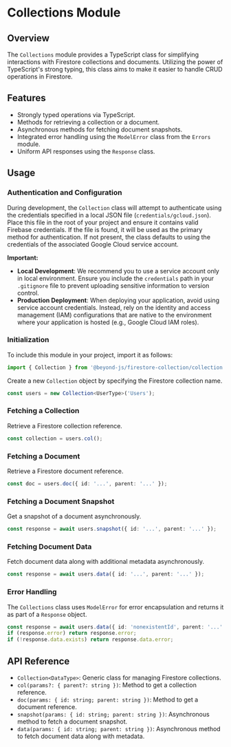 # Collections Module

## Overview

The `Collections` module provides a TypeScript class for simplifying interactions with Firestore collections and
documents. Utilizing the power of TypeScript's strong typing, this class aims to make it easier to handle CRUD
operations in Firestore.

## Features

-   Strongly typed operations via TypeScript.
-   Methods for retrieving a collection or a document.
-   Asynchronous methods for fetching document snapshots.
-   Integrated error handling using the `ModelError` class from the `Errors` module.
-   Uniform API responses using the `Response` class.

## Usage

### Authentication and Configuration

During development, the `Collection` class will attempt to authenticate using the credentials specified in a local JSON file (`credentials/gcloud.json`). Place this file in the root of your project and ensure it contains valid Firebase credentials. If the file is found, it will be used as the primary method for authentication. If not present, the class defaults to using the credentials of the associated Google Cloud service account.

**Important:**
- **Local Development**: We recommend you to use a service account only in local environment. Ensure you include the `credentials` path in your `.gitignore` file to prevent uploading sensitive information to version control.
- **Production Deployment**: When deploying your application, avoid using service account credentials. Instead, rely on the identity and access management (IAM) configurations that are native to the environment where your application is hosted (e.g., Google Cloud IAM roles).

### Initialization

To include this module in your project, import it as follows:

```typescript
import { Collection } from '@beyond-js/firestore-collection/collection';
```

Create a new `Collection` object by specifying the Firestore collection name.

```typescript
const users = new Collection<UserType>('Users');
```

### Fetching a Collection

Retrieve a Firestore collection reference.

```typescript
const collection = users.col();
```

### Fetching a Document

Retrieve a Firestore document reference.

```typescript
const doc = users.doc({ id: '...', parent: '...' });
```

### Fetching a Document Snapshot

Get a snapshot of a document asynchronously.

```typescript
const response = await users.snapshot({ id: '...', parent: '...' });
```

### Fetching Document Data

Fetch document data along with additional metadata asynchronously.

```typescript
const response = await users.data({ id: '...', parent: '...' });
```

### Error Handling

The `Collections` class uses `ModelError` for error encapsulation and returns it as part of a `Response` object.

```typescript
const response = await users.data({ id: 'nonexistentId', parent: '...' });
if (response.error) return response.error;
if (!response.data.exists) return response.data.error;
```

## API Reference

-   `Collection<DataType>`: Generic class for managing Firestore collections.
-   `col(params?: { parent?: string })`: Method to get a collection reference.
-   `doc(params: { id: string; parent: string })`: Method to get a document reference.
-   `snapshot(params: { id: string; parent: string })`: Asynchronous method to fetch a document snapshot.
-   `data(params: { id: string; parent: string })`: Asynchronous method to fetch document data along with metadata.
